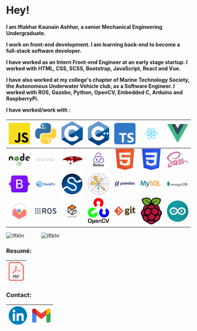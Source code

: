 <h1>Hey!</h1>
<h4>
I am Iftakhar Kaunain Ashhar, a senior Mechanical Engineering Undergraduate.

I work on front-end development. I am learning back-end to become a full-stack software developer.

I have worked as an Intern Front-end Engineer at an early stage startup. I worked with HTML, CSS, SCSS, Bootstrap, JavaScript, React and Vue.

I have also worked at my college's chapter of Marine Technology Society, the Autonomous Underwater Vehicle club, as a Software Engineer. I worked with ROS, Gazebo, Python, OpenCV, Embedded C, Arduino and RaspberryPi.

I have worked/work with :

</h4>

|   <img src="./jsicon.svg" alt="JavaScript" title="JavaScript" width="70"/>    |      <img src="./pythonicon.svg" alt="Python" title="Python" width="70"/>      |   <img src="./cicon.svg" alt="C Programming" title="C Programming" width="70"/>   |           <img src="./cppicon.svg" alt="C++" title="C++" width="70"/>            | <img src="./tsicon.svg" alt="TypeScript" title="TypeScript" width="70"/> |   <img src="./reacticon.svg" alt="React.js" title="React.js" width="100"/>    |    <img src="./vueicon.svg" alt="Vue.js" title="Vue.js" width="70"/>     |
| :---------------------------------------------------------------------------: | :----------------------------------------------------------------------------: | :-------------------------------------------------------------------------------: | :------------------------------------------------------------------------------: | :----------------------------------------------------------------------: | :---------------------------------------------------------------------------: | :----------------------------------------------------------------------: |
|     <img src="./nodeicon.svg" alt="Node.js" title="Node.js" width="70"/>      | <img src="./expressicon.png" alt="Express.js" title="Express.js" width="100"/> | <img src="./mongooseicon.png" alt="Mongoose.js" title="Mongoose.js" width="100"/> |     <img src="./reduxicon.png" alt="Redux.js" title="Redux.js" width="100"/>     |      <img src="./htmlicon.svg" alt="HTML" title="HTML" width="70"/>      |          <img src="./cssicon.svg" alt="CSS" title="CSS" width="70"/>          |      <img src="./sassicon.svg" alt="Sass" title="Sass" width="70"/>      |
| <img src="./bootstrapicon.svg" alt="Bootstrap" title="Bootstrap" width="70"/> |       <img src="./numpyicon.svg" alt="NumPy" title="NumPy" width="100"/>       |         <img src="./scipyicon.svg" alt="SciPy" title="SciPy" width="70"/>         | <img src="./matplotlibicon.svg" alt="Matplotlib" title="Matplotlib" width="70"/> |  <img src="./pandasicon.svg" alt="Pandas" title="Pandas" width="100"/>   |      <img src="./mysqlicon.svg" alt="MySQL" title="MySQL" width="100"/>       | <img src="./mongodbicon.svg" alt="MongoDB" title="MongoDB" width="100"/> |
|  <img src="./chartjsicon.svg" alt="Chart.js" title="Chart.js" width="100"/>   |          <img src="./rosicon.svg" alt="ROS" title="ROS" width="100"/>          |       <img src="./gazeboicon.svg" alt="Gazebo" title="Gazebo" width="100"/>       |       <img src="./opencvicon.svg" alt="OpenCV" title="OpenCV" width="70"/>       |       <img src="./giticon.svg" alt="Git" title="Git" width="70"/>        | <img src="./raspiicon.svg" alt="RaspberryPi" title="RaspberryPi" width="70"/> | <img src="./arduinoicon.svg" alt="Arduino" title="Arduino" width="70"/>  |

<img src="https://github-readme-stats.vercel.app/api/top-langs?username=iftkhr&langs_count=10&layout=compact" alt="iftkhr" title="iftkhr" width="400"/>&emsp;&emsp;&emsp;&nbsp;<img src="https://github-readme-stats.vercel.app/api?username=iftkhr&show_icons=true&theme=transparent&line_height=43&include_all_commits=true&count_private=true&custom_title=My%20%Stats" alt="iftkhr" title="iftkhr" width="400"/>

<h3>Resumé:</h3>

| <a href="https://drive.google.com/file/d/1eR57Js7z2v4a_JYKUtfKRionX5s_BXYy" target="_blank"><img src="./resumeicon.svg" alt="Resumé" title="Resumé" height="50"/></a> |
| :-------------------------------------------------------------------------------------------------------------------------------------------------------------------: |

<h3>Contact:</h3>

| <a href="https://www.linkedin.com/in/iftkhr/" target="_blank"><img src="./linkedinicon.svg" alt="Linkedin" title="Linkedin" width="50"/></a> | <a href="mailto:iftakhar.ashhar@gmail.com" target="_blank"><img src="./gmailicon.svg" alt="E-mail" title="E-mail" width="50"/></a> |
| :------------------------------------------------------------------------------------------------------------------------------------------: | :--------------------------------------------------------------------------------------------------------------------------------: |
